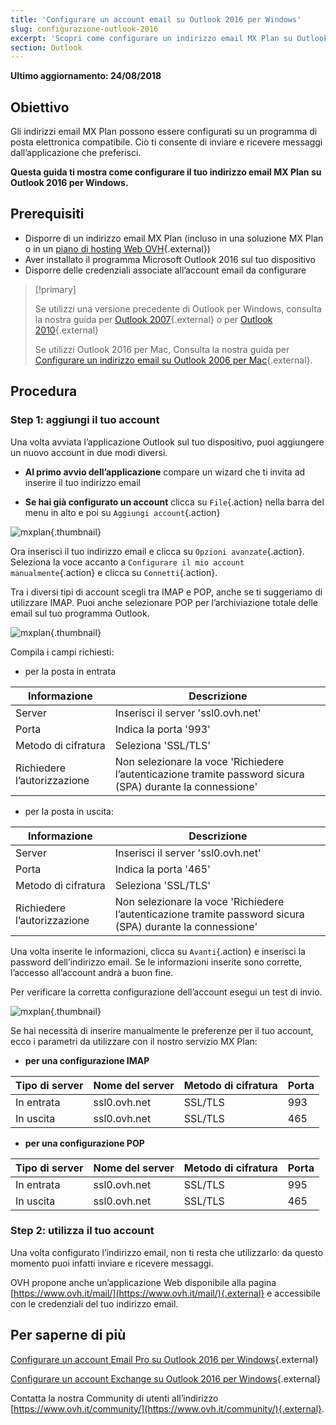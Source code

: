 ```yaml
---
title: 'Configurare un account email su Outlook 2016 per Windows'
slug: configurazione-outlook-2016
excerpt: 'Scopri come configurare un indirizzo email MX Plan su Outlook 2016 per Windows'
section: Outlook
---
```


**Ultimo aggiornamento: 24/08/2018**

## Obiettivo

Gli indirizzi email MX Plan possono essere configurati su un programma di posta elettronica compatibile. Ciò ti consente di inviare e ricevere messaggi dall’applicazione che preferisci.

**Questa guida ti mostra come configurare il tuo indirizzo email MX Plan su Outlook 2016 per Windows.**

## Prerequisiti

- Disporre di un indirizzo email MX Plan (incluso in una soluzione MX Plan o in un [piano di hosting Web OVH](https://www.ovh.it/hosting-web/){.external})
- Aver installato il programma Microsoft Outlook 2016 sul tuo dispositivo
- Disporre delle credenziali associate all’account email da configurare

> [!primary]
>
> Se utilizzi una versione precedente di Outlook per Windows, consulta la nostra guida per [Outlook 2007](https://docs.ovh.com/it/emails/servizio_email_guida_alla_configurazione_di_outlook_2007/){.external} o per [Outlook 2010](https://docs.ovh.com/it/emails/email_condivisa_guida_alla_configurazione_di_outlook_2010/){.external}
>
> Se utilizzi Outlook 2016 per Mac, Consulta la nostra guida per [Configurare un indirizzo email su Outlook 2006 per Mac](https://docs.ovh.com/it/emails/configurazione-outlook-2016-mac/){.external}. 
>

## Procedura

### Step 1: aggiungi il tuo account

Una volta avviata l’applicazione Outlook sul tuo dispositivo, puoi aggiungere un nuovo account in due modi diversi.

- **Al primo avvio dell’applicazione** compare un wizard che ti invita ad inserire il tuo indirizzo email

- **Se hai già configurato un account** clicca su `File`{.action} nella barra del menu in alto e poi su `Aggiungi account`{.action}

![mxplan](images/configuration-outlook-2016-windows-step1.png){.thumbnail}

Ora inserisci il tuo indirizzo email e clicca su `Opzioni avanzate`{.action}. Seleziona la voce accanto a `Configurare il mio account manualmente`{.action} e clicca su `Connetti`{.action}.

Tra i diversi tipi di account scegli tra IMAP e POP, anche se ti suggeriamo di utilizzare IMAP. Puoi anche selezionare POP per l’archiviazione totale delle email sul tuo programma Outlook.

![mxplan](images/configuration-outlook-2016-windows-step2.png){.thumbnail}

Compila i campi richiesti:

- per la posta in entrata

|Informazione|Descrizione|
|---|---|
|Server|Inserisci il server 'ssl0.ovh.net'|
|Porta|Indica la porta '993'|
|Metodo di cifratura|Seleziona 'SSL/TLS'|
|Richiedere l’autorizzazione |Non selezionare la voce 'Richiedere l’autenticazione tramite password sicura (SPA) durante la connessione'|

- per la posta in uscita:

|Informazione|Descrizione|
|---|---|
|Server|Inserisci il server 'ssl0.ovh.net'|
|Porta|Indica la porta '465'|
|Metodo di cifratura|Seleziona 'SSL/TLS'|
|Richiedere l’autorizzazione|Non selezionare la voce 'Richiedere l’autenticazione tramite password sicura (SPA) durante la connessione'|

Una volta inserite le informazioni, clicca su `Avanti`{.action} e inserisci la password dell’indirizzo email. Se le informazioni inserite sono corrette, l’accesso all’account andrà a buon fine.

Per verificare la corretta configurazione dell’account esegui un test di invio.

![mxplan](images/configuration-outlook-2016-windows-step3.png){.thumbnail}

Se hai necessità di inserire manualmente le preferenze per il tuo account, ecco i parametri da utilizzare con il nostro servizio MX Plan: 

- **per una configurazione IMAP**

|Tipo di server |Nome del server|Metodo di cifratura|Porta|
|---|---|---|---|
|In entrata|ssl0.ovh.net|SSL/TLS|993|
|In uscita|ssl0.ovh.net|SSL/TLS|465|

- **per una configurazione POP**

|Tipo di server |Nome del server|Metodo di cifratura|Porta|
|---|---|---|---|
|In entrata|ssl0.ovh.net|SSL/TLS|995|
|In uscita|ssl0.ovh.net|SSL/TLS|465|

### Step 2: utilizza il tuo account

Una volta configurato l’indirizzo email, non ti resta che utilizzarlo: da questo momento puoi infatti inviare e ricevere messaggi.

OVH propone anche un’applicazione Web disponibile alla pagina [https://www.ovh.it/mail/](https://www.ovh.it/mail/){.external} e accessibile con le credenziali del tuo indirizzo email.

## Per saperne di più

[Configurare un account Email Pro su Outlook 2016 per Windows](https://docs.ovh.com/it/emails-pro/configurazione-outlook-2016/){.external}

[Configurare un account Exchange su Outlook 2016 per Windows](https://docs.ovh.com/it/microsoft-collaborative-solutions/configurazione-exchange-outlook-2016-windows/){.external}

Contatta la nostra Community di utenti all’indirizzo [https://www.ovh.it/community/](https://www.ovh.it/community/){.external}.
